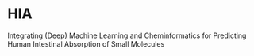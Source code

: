 # HIA
Integrating (Deep) Machine Learning and Cheminformatics for Predicting Human Intestinal Absorption of Small Molecules 
